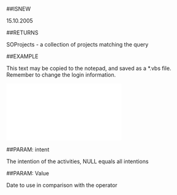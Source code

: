 
##ISNEW

15.10.2005


##RETURNS

SOProjects - a collection of projects matching the query


##EXAMPLE

This text may be copied to the notepad, and saved as a *.vbs file. Remember to change the login information.

![](..\..\Examples\vbs\SOFind.ProjectsWithLastCreatedActivity.vbs.txt)


##PARAM: intent

The intention of the activities, NULL equals all intentions


##PARAM: Value

Date to use in comparison with the operator

